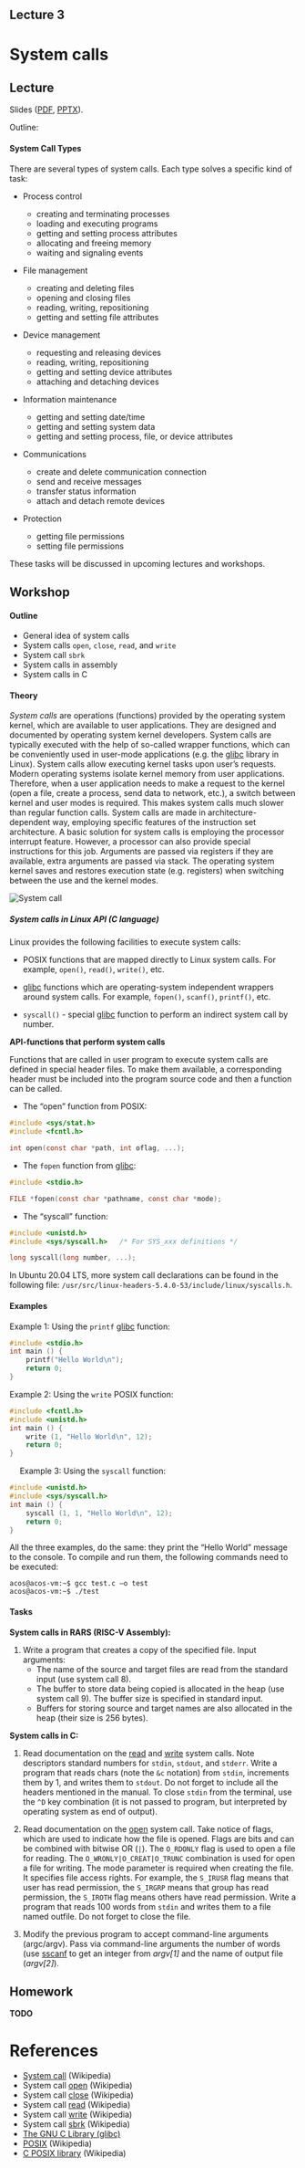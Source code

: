 Lecture 3
---

# System calls

## Lecture

Slides ([PDF](OS_Lecture_03.pdf), [PPTX](OS_Lecture_03.pptx)).

Outline:

#### System Call Types

There are several types of system calls. Each type solves a specific kind of task:

* Process control
     * creating and terminating processes
     * loading and executing programs
     * getting and setting process attributes
     * allocating and freeing memory
     * waiting and signaling events

* File management
     * creating and deleting files
     * opening and closing files
     * reading, writing, repositioning
     * getting and setting file attributes

* Device management
     * requesting and releasing devices
     * reading, writing, repositioning
     * getting and setting device attributes
     * attaching and detaching devices

* Information maintenance
    * getting and setting date/time
    * getting and setting system data
    * getting and setting process, file, or device attributes

* Communications
    * create and delete communication connection
    * send and receive messages
    * transfer status information
    * attach and detach remote devices

* Protection
   * getting file permissions
   * setting file permissions

These tasks will be discussed in upcoming lectures and workshops.

## Workshop

#### Outline

* General idea of system calls
* System calls `open`, `close`, `read`, and `write`
* System call `sbrk` 
* System calls in assembly
* System calls in C

#### Theory

_System calls_ are operations (functions) provided by the operating system kernel,
which are available to user applications.
They are designed and documented by operating system kernel developers.
System calls are typically executed with the help of so-called wrapper functions,
which can be conveniently used in user-mode applications
(e.g. the [glibc](https://www.gnu.org/software/libc/) library in Linux).
System calls allow executing kernel tasks upon user’s requests.
Modern operating systems isolate kernel memory from user applications.
Therefore, when a user application needs to make a request to the kernel
(open a file, create a process, send data to network, etc.), a switch between kernel and user modes is required.
This makes system calls much slower than regular function calls.
System calls are made in architecture-dependent way, employing specific features of the instruction set architecture.
A basic solution for system calls is employing the processor interrupt feature.
However, a processor can also provide special instructions for this job.
Arguments are passed via registers if they are available, extra arguments are passed via stack.
The operating system kernel saves and restores execution state (e.g. registers)
when switching between the use and the kernel modes.

![System call](syscall.png)

##### System calls in Linux API (C language)

Linux provides the following facilities to execute system calls:

* POSIX functions that are mapped directly to Linux system calls.
  For example, `open()`, `read()`, `write()`, etc.

* [glibc](https://www.gnu.org/software/libc/) functions which are operating-system
  independent wrappers around system calls.
  For example, `fopen()`, `scanf()`, `printf()`, etc.

* `syscall()` - special [glibc](https://www.gnu.org/software/libc/)
  function to perform an indirect system call by number.

__API-functions that perform system calls__

Functions that are called in user program to execute system calls are defined in special header files.
To make them available, a corresponding header must be included
into the program source code and then a function can be called.

* The “open” function from POSIX:

```c
#include <sys/stat.h>
#include <fcntl.h>

int open(const char *path, int oflag, ...);
```

* The `fopen` function from [glibc](https://www.gnu.org/software/libc/):

```c
#include <stdio.h>

FILE *fopen(const char *pathname, const char *mode);
```

* The “syscall” function:

```c
#include <unistd.h>
#include <sys/syscall.h>   /* For SYS_xxx definitions */

long syscall(long number, ...);
```

In Ubuntu 20.04 LTS, more system call declarations can be found in the following file:
`/usr/src/linux-headers-5.4.0-53/include/linux/syscalls.h`.

#### Examples

Example 1: Using the `printf` [glibc](https://www.gnu.org/software/libc/) function:

```c
#include <stdio.h>
int main () {
    printf("Hello World\n");
    return 0;
}
```

Example 2: Using the `write` POSIX function:

```c
#include <fcntl.h>
#include <unistd.h>
int main () {
    write (1, "Hello World\n", 12);
    return 0;
}
```
 
Example 3: Using the `syscall` function:

```c
#include <unistd.h>
#include <sys/syscall.h>
int main () {
    syscall (1, 1, "Hello World\n", 12);
    return 0;
}
```

All the three examples, do the same: they print the “Hello World” message to the console.
To compile and run them, the following commands need to be executed:

```
acos@acos-vm:~$ gcc test.c –o test
acos@acos-vm:~$ ./test
```

#### Tasks

__System calls in RARS (RISC-V Assembly):__

1. Write a program that creates a copy of the specified file. Input arguments:
   * The name of the source and target files are read from the standard input (use system call 8).
   * The buffer to store data being copied is allocated in the heap (use system call 9).
     The buffer size is specified in standard input.
   * Buffers for storing source and target names are also allocated in the heap (their size is 256 bytes).  

__System calls in C:__

1. Read documentation on the [read](https://man7.org/linux/man-pages/man2/read.2.html)
   and [write](https://man7.org/linux/man-pages/man2/write.2.html) system calls.
   Note descriptors standard numbers for `stdin`, `stdout`, and `stderr`.
   Write a program that reads chars (note the `&c` notation) from `stdin`, increments them by 1,
   and writes them to `stdout`.
   Do not forget to include all the headers mentioned in the manual.
   To close `stdin` from the terminal, use the `^D` key combination
   (it is not passed to program, but interpreted by operating system as end of output).

1. Read documentation on the [open](https://man7.org/linux/man-pages/man2/open.2.html) system call.
   Take notice of flags, which are used to indicate how the file is opened.
   Flags are bits and can be combined with bitwise OR (`|`).
   The `O_RDONLY` flag is used to open a file for reading.
   The `O_WRONLY|O_CREAT|O_TRUNC` combination is used for open a file for writing.
   The mode parameter is required when creating the file. It specifies file access rights.
   For example, the `S_IRUSR` flag means that user has read permission,
   the `S_IRGRP` means that group has read permission, the `S_IROTH` flag means others have read permission.
   Write a program that reads 100 words from `stdin` and writes them to a file named outfile.
   Do not forget to close the file.

1. Modify the previous program to accept command-line arguments (argc/argv).
   Pass via command-line arguments the number of words
   (use [sscanf](https://man7.org/linux/man-pages/man3/sscanf.3p.html)
   to get an integer from _argv[1]_ and the name of output file (_argv[2]_).

## Homework

__TODO__

# References

* [System call](https://en.wikipedia.org/wiki/System_call) (Wikipedia)
* System call [open](https://en.wikipedia.org/wiki/Open_%28system_call%29) (Wikipedia)
* System call [close](https://en.wikipedia.org/wiki/Close_%28system_call%29) (Wikipedia)
* System call [read](https://en.wikipedia.org/wiki/Read_%28system_call%29) (Wikipedia)
* System call [write](https://en.wikipedia.org/wiki/Write_%28system_call%29) (Wikipedia)
* System call [sbrk](https://en.wikipedia.org/wiki/Sbrk) (Wikipedia)
* [The GNU C Library (glibc)](https://www.gnu.org/software/libc/)
* [POSIX](https://en.wikipedia.org/wiki/POSIX) (Wikipedia)
* [C POSIX library](https://en.wikipedia.org/wiki/C_POSIX_library) (Wikipedia)
